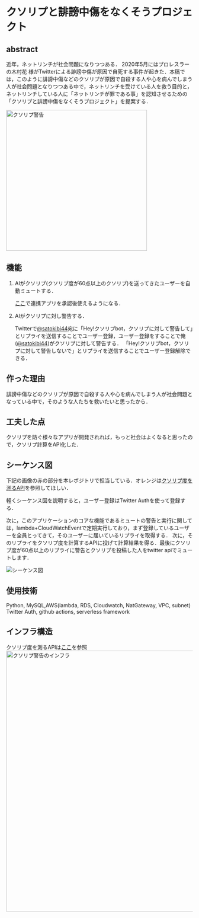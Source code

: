 # クソリプと誹謗中傷をなくそうプロジェクト
## abstract
近年，ネットリンチが社会問題になりつつある．
2020年5月にはプロレスラーの木村花 様がTwitterによる誹謗中傷が原因で自死する事件が起きた．本稿では，このように誹謗中傷などのクソリプが原因で自殺する人や心を病んでしまう人が社会問題となりつつある中で，ネットリンチを受けている人を救う目的と，ネットリンチしている人に「ネットリンチが罪である事」を認知させるための「クソリプと誹謗中傷をなくそうプロジェクト」を提案する．

<img width="380" alt="クソリプ警告" src="https://user-images.githubusercontent.com/52820882/134812732-fa0ce121-5403-4f31-8529-850654666c89.png">

## 機能
1. AIがクソリプ(クソリプ度が60点以上のクソリプ)を送ってきたユーザーを自動ミュートする．

    [ここ](https://41pu0ds06l.execute-api.us-east-2.amazonaws.com/default/twitter-api-callback?oauth_token=a&oauth_verifier=a)で連携アプリを承認後使えるようになる．
2. AIがクソリプに対し警告する．

    Twitterで[@satokibi44](https://twitter.com/satokibi44)宛に「Hey!クソリプbot，クソリプに対して警告して」とリプライを送信することでユーザー登録，ユーザー登録をすることで俺([@satokibi44](https://twitter.com/satokibi44))がクソリプに対して警告する．
    「Hey!クソリプbot，クソリプに対して警告しないで」とリプライを送信することでユーザー登録解除できる．
    
## 作った理由
誹謗中傷などのクソリプが原因で自殺する人や心を病んでしまう人が社会問題となっている中で，そのような人たちを救いたいと思ったから．

## 工夫した点
クソリプを防ぐ様々なアプリが開発されれば，もっと社会はよくなると思ったので，クソリプ計算をAPI化した．

## シーケンス図
下記の画像の赤の部分を本レポジトリで担当している．オレンジは[クソリプ度を測るAPI](https://github.com/satokibi44/Kusorep_API)を参照してほしい．

軽くシーケンス図を説明すると，ユーザー登録はTwitter Authを使って登録する．

次に，このアプリケーションのコアな機能であるミュートの警告と実行に関しては，lambda+CloudWatchEventで定期実行しており，まず登録しているユーザーを全員とってきて，そのユーザーに届いているリプライを取得する．
次に，そのリプライをクソリプ度を計算するAPIに投げて計算結果を得る．最後にクソリプ度が60点以上のリプライに警告とクソリプを投稿した人をtwitter apiでミュートします．

<img alt="シーケンス図" src="https://user-images.githubusercontent.com/52820882/134813318-4d2c9b8d-5cab-43bb-8936-9fd2ee1aed66.png">

## 使用技術
Python, MySQL,AWS(lambda, RDS, Cloudwatch, NatGateway, VPC, subnet) Twitter Auth, github actions, serverless framework
## インフラ構造
クソリプ度を測るAPIは[ここ](https://github.com/satokibi44/Kusorep_API)を参照
<img width="704" alt="クソリプ警告のインフラ" src="https://user-images.githubusercontent.com/52820882/134812949-5c0c5c9a-485d-4824-b2a3-7bf80fc07aca.png">
